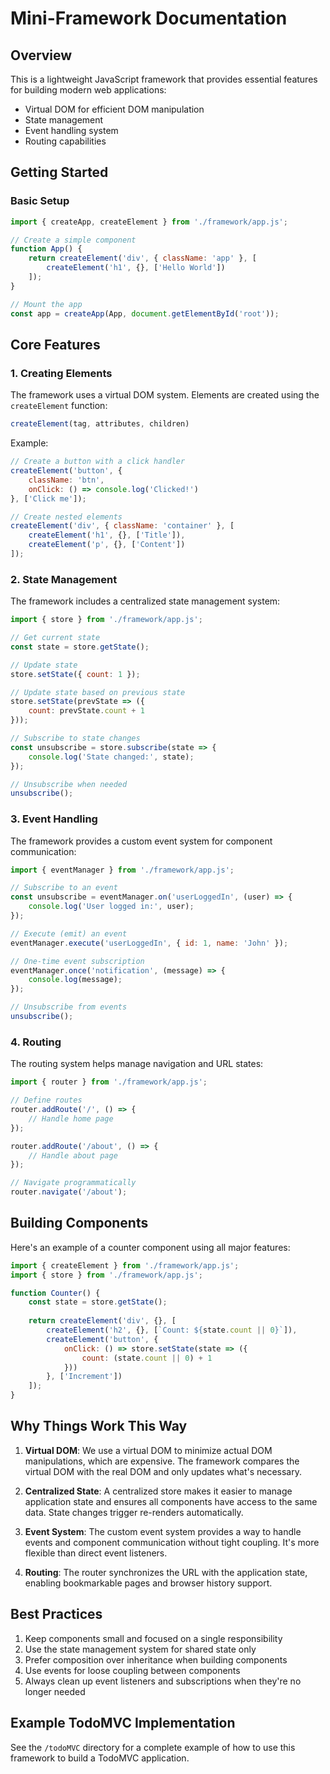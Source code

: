 # Mini-Framework Documentation

## Overview

This is a lightweight JavaScript framework that provides essential features for building modern web applications:

- Virtual DOM for efficient DOM manipulation
- State management
- Event handling system
- Routing capabilities

## Getting Started

### Basic Setup

```javascript
import { createApp, createElement } from './framework/app.js';

// Create a simple component
function App() {
    return createElement('div', { className: 'app' }, [
        createElement('h1', {}, ['Hello World'])
    ]);
}

// Mount the app
const app = createApp(App, document.getElementById('root'));
```

## Core Features

### 1. Creating Elements

The framework uses a virtual DOM system. Elements are created using the `createElement` function:

```javascript
createElement(tag, attributes, children)
```

Example:
```javascript
// Create a button with a click handler
createElement('button', {
    className: 'btn',
    onClick: () => console.log('Clicked!')
}, ['Click me']);

// Create nested elements
createElement('div', { className: 'container' }, [
    createElement('h1', {}, ['Title']),
    createElement('p', {}, ['Content'])
]);
```

### 2. State Management

The framework includes a centralized state management system:

```javascript
import { store } from './framework/app.js';

// Get current state
const state = store.getState();

// Update state
store.setState({ count: 1 });

// Update state based on previous state
store.setState(prevState => ({
    count: prevState.count + 1
}));

// Subscribe to state changes
const unsubscribe = store.subscribe(state => {
    console.log('State changed:', state);
});

// Unsubscribe when needed
unsubscribe();
```

### 3. Event Handling

The framework provides a custom event system for component communication:

```javascript
import { eventManager } from './framework/app.js';

// Subscribe to an event
const unsubscribe = eventManager.on('userLoggedIn', (user) => {
    console.log('User logged in:', user);
});

// Execute (emit) an event
eventManager.execute('userLoggedIn', { id: 1, name: 'John' });

// One-time event subscription
eventManager.once('notification', (message) => {
    console.log(message);
});

// Unsubscribe from events
unsubscribe();
```

### 4. Routing

The routing system helps manage navigation and URL states:

```javascript
import { router } from './framework/app.js';

// Define routes
router.addRoute('/', () => {
    // Handle home page
});

router.addRoute('/about', () => {
    // Handle about page
});

// Navigate programmatically
router.navigate('/about');
```

## Building Components

Here's an example of a counter component using all major features:

```javascript
import { createElement } from './framework/app.js';
import { store } from './framework/app.js';

function Counter() {
    const state = store.getState();
    
    return createElement('div', {}, [
        createElement('h2', {}, [`Count: ${state.count || 0}`]),
        createElement('button', {
            onClick: () => store.setState(state => ({
                count: (state.count || 0) + 1
            }))
        }, ['Increment'])
    ]);
}
```

## Why Things Work This Way

1. **Virtual DOM**: We use a virtual DOM to minimize actual DOM manipulations, which are expensive. The framework compares the virtual DOM with the real DOM and only updates what's necessary.

2. **Centralized State**: A centralized store makes it easier to manage application state and ensures all components have access to the same data. State changes trigger re-renders automatically.

3. **Event System**: The custom event system provides a way to handle events and component communication without tight coupling. It's more flexible than direct event listeners.

4. **Routing**: The router synchronizes the URL with the application state, enabling bookmarkable pages and browser history support.

## Best Practices

1. Keep components small and focused on a single responsibility
2. Use the state management system for shared state only
3. Prefer composition over inheritance when building components
4. Use events for loose coupling between components
5. Always clean up event listeners and subscriptions when they're no longer needed

## Example TodoMVC Implementation

See the `/todoMVC` directory for a complete example of how to use this framework to build a TodoMVC application.